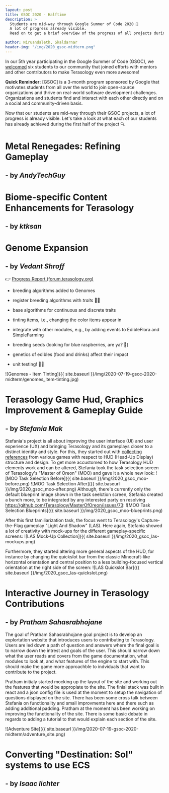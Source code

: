 ```yaml
---
layout: post
title: GSOC 2020 - Halftime
description: >
  Students are mid-way through Google Summer of Code 2020 🎉 
  A lot of progress already visible.
  Read on to get a brief overview of the progress of all projects during the first half.

author: Niruandaleth, Skaldarnar
header-img: "/img/2020_gsoc-midterm.png"
---
```


In our 5th year participating in the Google Summer of Code (GSOC), we [welcomed](https://terasology.org/2020/05/30/gsoc-2020-students.html) six students to our community that joined efforts with mentors and other contributors to make Terasology even more awesome!

**Quick Reminder:** [GSOC] is a 3-month program sponsored by Google that motivates students from all over the world to join open-source organizations and thrive on real-world software development challenges.
Organizations and students find and interact with each other directly and on a social and community-driven basis.

Now that our students are mid-way through their GSOC projects, a lot of progress is already visible.
Let's take a look at what each of our students has already achieved during the first half of the project 🔍

# Metal Renegades: Refining Gameplay
## - by _AndyTechGuy_


# Biome-specific Content Enhancements for Terasology
## - by _ktksan_


# Genome Expansion
## - by _Vedant Shroff_

👉 [Progress Report (forum.terasology.org)](https://forum.terasology.org/threads/genome-expansion-project-weekly-updates.2323/)

- breeding algorithms added to Genomes
- register breeding algorithms with _traits_ 👨‍🔬
- base algorithms for continuous and discrete traits
- tinting items, i.e., changing the color items appear in
- integrate with other modules, e.g., by adding events to EdibleFlora and SimpleFarming
- breeding seeds (looking for blue raspberries, are ya? 🍓)
- genetics of edibles (food and drinks) affect their impact

- unit testing! 🕵️‍♂️

![Genomes - Item Tinting]({{ site.baseurl }}/img/2020-07-19-gsoc-2020-midterm/genomes_item-tinting.jpg)


# Terasology Game Hud, Graphics Improvement & Gameplay Guide
## - by _Stefania Mak_

Stefania's project is all about improving the user interface (UI) and user experience (UX) and bringing Terasology and its gameplays closer to a distinct identity and style. For this, they started out with [collecting references](https://docs.google.com/document/d/1bsLSXFFPDvMwemMR3ZqTxqqf0Nk73v28DbdmhpuuS_I/edit?usp=sharing) from various games with respect to HUD (Head-Up Display) structure and design.
To get more accustomed to how Terasology HUD elements work and can be altered, Stefania took the task selection screen of Terasology's "Master of Oreon" (MOO) and gave it a whole new look:
![MOO Task Selection Before]({{ site.baseurl }}/img/2020_gsoc_moo-before.png)
![MOO Task Selection After]({{ site.baseurl }}/img/2020_gsoc_moo-after.png)
Although, there's currently only the default blueprint image shown in the task seelction screen, Stefania created a bunch more, to be integrated by any interested party on resolving https://github.com/Terasology/MasterOfOreon/issues/73:
![MOO Task Selection Blueprints]({{ site.baseurl }}/img/2020_gsoc_moo-blueprints.png)

After this first familiarization task, the focus went to Terasology's Capture-the-Flag gameplay "Light And Shadow" (LAS).
Here again, Stefania showed a lot of creativity with mock-ups for the different gameplay-specific screens:
![LAS Mock-Up Collection]({{ site.baseurl }}/img/2020_gsoc_las-mockups.png)

Furthermore, they started altering more general aspects of the HUD, for instance by changing the quickslot bar from the classic Minecraft-like horizontal orientation and central position to a less building-focused vertical orientation at the right side of the screen:
![LAS Quickslot Bar]({{ site.baseurl }}/img/2020_gsoc_las-quickslot.png)


# Interactive Journey in Terasology Contributions
## - by _Pratham Sahasrabhojane_

The goal of Pratham Sahasrabhojane goal project is to develop an explortation website that introduces users to contributing to Terasology. 
Users are led down a path of question and answers where the final goal is to narrow down the intrest and goals of the user. This should narrow
down what the user reads and covers from the game documentation, what modules to look at, and what features of the engine to start with. 
This should make the game more approachble to indviduals that want to contribute to the project. 

Pratham initialy started mocking up the layout of the site and working out the features that would be appropiate to the site. The finial
stack was built in react and a json config file is used at the moment to setup the navigation of questions displayed on the site. There
has been some cross talk between Stefania on functionality and small improvments here and there such as adding additional padding. 
Pratham at the moment has been working on improving the functionality of the site. There is some basic debate in regards to adding
a tutorial to that would explain each section of the site. 

![Adventure Site]({{ site.baseurl }}/img/2020-07-19-gsoc-2020-midterm/adventure_site.png)

# Converting "Destination: Sol" systems to use ECS
## - by _Isaac lichter_
